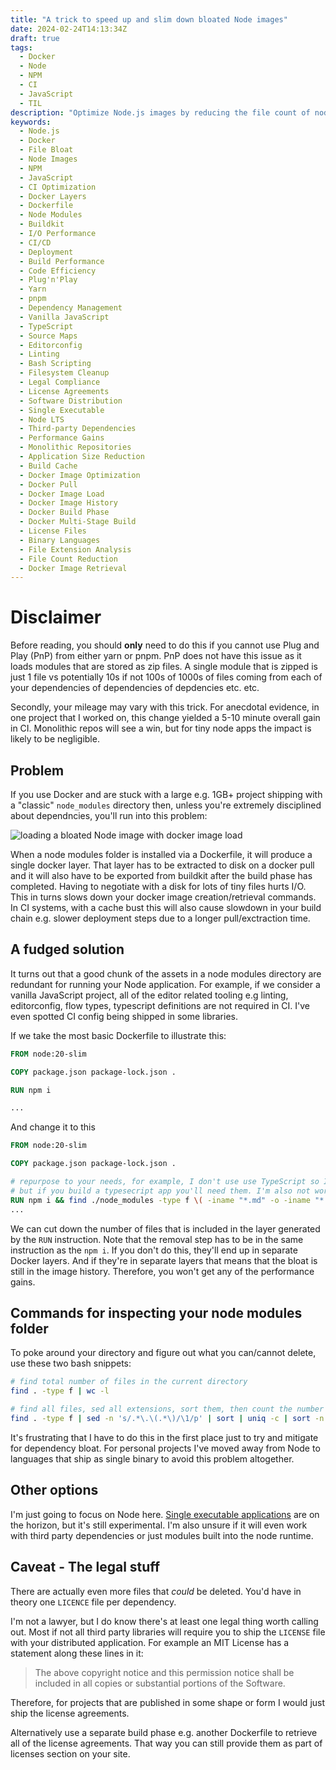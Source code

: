 ```yaml
---
title: "A trick to speed up and slim down bloated Node images"
date: 2024-02-24T14:13:34Z
draft: true
tags:
  - Docker
  - Node
  - NPM
  - CI
  - JavaScript
  - TIL
description: "Optimize Node.js images by reducing the file count of node modules. Lots of tiny files cripples disk I/O which slows down docker commands."
keywords:
  - Node.js
  - Docker
  - File Bloat
  - Node Images
  - NPM
  - JavaScript
  - CI Optimization
  - Docker Layers
  - Dockerfile
  - Node Modules
  - Buildkit
  - I/O Performance
  - CI/CD
  - Deployment
  - Build Performance
  - Code Efficiency
  - Plug'n'Play
  - Yarn
  - pnpm
  - Dependency Management
  - Vanilla JavaScript
  - TypeScript
  - Source Maps
  - Editorconfig
  - Linting
  - Bash Scripting
  - Filesystem Cleanup
  - Legal Compliance
  - License Agreements
  - Software Distribution
  - Single Executable
  - Node LTS
  - Third-party Dependencies
  - Performance Gains
  - Monolithic Repositories
  - Application Size Reduction
  - Build Cache
  - Docker Image Optimization
  - Docker Pull
  - Docker Image Load
  - Docker Image History
  - Docker Build Phase
  - Docker Multi-Stage Build
  - License Files
  - Binary Languages
  - File Extension Analysis
  - File Count Reduction
  - Docker Image Retrieval
---
```


# Disclaimer

Before reading, you should **only** need to do this if you cannot use Plug and Play (PnP) from either yarn or pnpm. PnP does not have this issue as it loads modules that are stored as zip files. A single module that is zipped is just 1 file vs potentially 10s if not 100s of 1000s of files coming from each of your dependencies of dependencies of depdencies etc. etc.

Secondly, your mileage may vary with this trick. For anecdotal evidence, in one project that I worked on, this change yielded a 5-10 minute overall gain in CI. Monolithic repos will see a win, but for tiny node apps the impact is likely to be negligible.

## Problem

If you use Docker and are stuck with a large e.g. 1GB+ project shipping with a "classic" `node_modules` directory then, unless you're extremely disciplined about dependncies, you'll run into this problem:

![loading a bloated Node image with docker image load](/images/loading-image.gif)

When a node modules folder is installed via a Dockerfile, it will produce a single docker layer. That layer has to be extracted to disk on a docker pull and it will also have to be exported from buildkit after the build phase has completed. Having to negotiate with a disk for lots of tiny files hurts I/O. This in turns slows down your docker image creation/retrieval commands.
In CI systems, with a cache bust this will also cause slowdown in your build chain e.g. slower deployment steps due to a longer pull/exctraction time.

## A fudged solution

It turns out that a good chunk of the assets in a node modules directory are redundant for running your Node application. For example, if we consider a vanilla JavaScript project, all of the editor related tooling e.g linting, editorconfig, flow types, typescript definitions are not required in CI. I've even spotted CI config being shipped in some libraries.

If we take the most basic Dockerfile to illustrate this:

```Dockerfile
FROM node:20-slim

COPY package.json package-lock.json .

RUN npm i

...
```

And change it to this

```Dockerfile
FROM node:20-slim

COPY package.json package-lock.json .

# repurpose to your needs, for example, I don't use use TypeScript so I don't need ts or d.ts files
# but if you build a typesecript app you'll need them. I'm also not worried about source map files from third party libraries
RUN npm i && find ./node_modules -type f \( -iname "*.md" -o -iname "*.yaml" -o -iname "*.txt" -o -iname ".nycrc" -o -iname "*.d.*" -o -iname "*.flow" -o -iname "*.ts" -o -iname "*.map" -o -iname "*.yml" -o -iname "*.yaml" -o -iname "*.eslintrc" -o -iname "*.npmignore" -o -iname "*.editorconfig" \) -delete
...
```

We can cut down the number of files that is included in the layer generated by the `RUN` instruction. Note that the removal step has to be in the same instruction as the `npm i`. If you don't do this, they'll end up in separate Docker layers. And if they're in separate layers that means that the bloat is still in the image history. Therefore, you won't get any of the performance gains.

## Commands for inspecting your node modules folder

To poke around your directory and figure out what you can/cannot delete, use these two bash snippets:

```bash
# find total number of files in the current directory
find . -type f | wc -l
```

```bash
# find all files, sed all extensions, sort them, then count the number of occurences per extension then sort numerically by the first column
find . -type f | sed -n 's/.*\.\(.*\)/\1/p' | sort | uniq -c | sort -n
```

It's frustrating that I have to do this in the first place just to try and mitigate for dependency bloat. For personal projects I've moved away from Node to languages that ship as single binary to avoid this problem altogether.

## Other options

I'm just going to focus on Node here. [Single executable applications](https://nodejs.org/api/single-executable-applications.html) are on the horizon, but it's still experimental. I'm also unsure if it will even work with third party dependencies or just modules built into the node runtime.

## Caveat - The legal stuff

There are actually even more files that _could_ be deleted. You'd have in theory one `LICENCE` file per dependency.

I'm not a lawyer, but I do know there's at least one legal thing worth calling out. Most if not all third party libraries will require you to ship the `LICENSE` file with your distributed application. For example an MIT License has a statement along these lines in it:

> The above copyright notice and this permission notice shall be included in all
> copies or substantial portions of the Software.

Therefore, for projects that are published in some shape or form I would just ship the license agreements.

Alternatively use a separate build phase e.g. another Dockerfile to retrieve all of the license agreements. That way you can still provide them as part of licenses section on your site.
